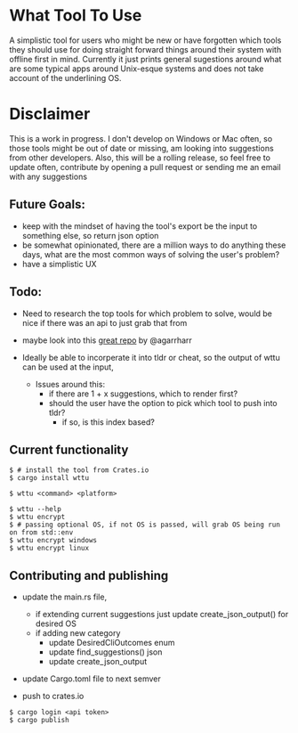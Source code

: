 # What Tool To Use
A simplistic tool for users who might be new or have forgotten which tools they should use for doing straight forward things around their system with offline first in mind. Currently it just prints general sugestions around what are some typical apps around Unix-esque systems and does not take account of the underlining OS. 

# Disclaimer
This is a work in progress. I don't develop on Windows or Mac often, so those tools might be out of date or missing, am looking into suggestions from other developers. Also, this will be a rolling release, so feel free to update often, contribute by opening a pull request or sending me an email with any suggestions

## Future Goals:
- keep with the mindset of having the tool's export be the input to something else, so return json option
- be somewhat opinionated, there are a million ways to do anything these days, what are the most common ways of solving the user's problem?
- have a simplistic UX


## Todo:
- Need to research the top tools for which problem to solve,
    would be nice if there was an api to just grab that from
- maybe look into this [great repo](https://github.com/agarrharr/awesome-cli-apps) by @agarrharr 

- Ideally be able to incorperate it into tldr or cheat, so the output of wttu can be used at the input,
    - Issues around this:
        - if there are 1 + x suggestions, which to render first?  
        - should the user have the option to pick which tool to push into tldr?
            - if so, is this index based?
    

## Current functionality

```
$ # install the tool from Crates.io
$ cargo install wttu

$ wttu <command> <platform>

$ wttu --help
$ wttu encrypt 
$ # passing optional OS, if not OS is passed, will grab OS being run on from std::env
$ wttu encrypt windows
$ wttu encrypt linux

```



## Contributing and publishing

- update the main.rs file, 
    - if extending current suggestions just update create_json_output() for desired OS
    - if adding new category
        - update DesiredCliOutcomes enum
        - update find_suggestions() json
        - update create_json_output

- update Cargo.toml file to next semver
- push to crates.io

```
$ cargo login <api token>
$ cargo publish 

```
